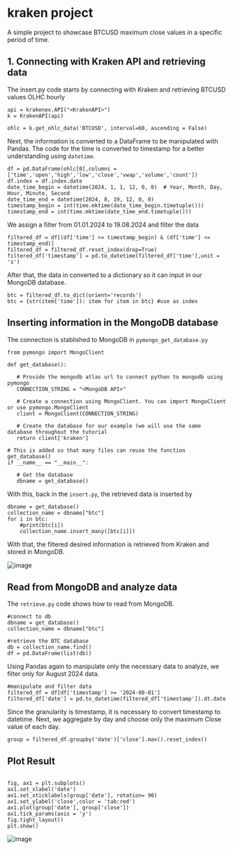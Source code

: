 # kraken project

A simple project to showcase BTCUSD maximum close values in a specific period of time.

## 1. Connecting with Kraken API and retrieving data

The insert.py code starts by connecting with Kraken and retrieving BTCUSD values OLHC hourly

```
api = krakenex.API("<KrakenAPI>")
k = KrakenAPI(api)

ohlc = k.get_ohlc_data('BTCUSD', interval=60, ascending = False)
```
Next, the information is converted to a DataFrame to be manipulated with Pandas.
The code for the time is converted to timestamp for a better understanding using ```datetime```.

```
df = pd.DataFrame(ohlc[0],columns = ['time','open','high','low','close','vwap','volume','count'])
df.index = df.index.date
date_time_begin = datetime(2024, 1, 1, 12, 0, 0)  # Year, Month, Day, Hour, Minute, Second
date_time_end = datetime(2024, 8, 19, 12, 0, 0)
timestamp_begin = int(time.mktime(date_time_begin.timetuple()))
timestamp_end = int(time.mktime(date_time_end.timetuple()))
```

We assign a filter from 01.01.2024 to 19.08.2024 and filter the data 
```
filtered_df = df[(df['time'] >= timestamp_begin) & (df['time'] <= timestamp_end)]
filtered_df = filtered_df.reset_index(drop=True)
filtered_df['timestamp'] = pd.to_datetime(filtered_df['time'],unit = 's')
```
After that, the data in converted to a dictionary so it can input in our MongoDB database.

```
btc = filtered_df.to_dict(orient='records')
btc = {str(item['time']): item for item in btc} #use as index
```

## Inserting information in the MongoDB database

The connection is stablished to MongoDB in ```pymongo_get_database.py```

```
from pymongo import MongoClient

def get_database():
 
   # Provide the mongodb atlas url to connect python to mongodb using pymongo
   CONNECTION_STRING = "<MongoDB API>"
 
   # Create a connection using MongoClient. You can import MongoClient or use pymongo.MongoClient
   client = MongoClient(CONNECTION_STRING)
 
   # Create the database for our example (we will use the same database throughout the tutorial
   return client['kraken']
  
# This is added so that many files can reuse the function get_database()
if __name__ == "__main__":   
  
   # Get the database
   dbname = get_database()

```

With this, back in the ```insert.py```, the retrieved data is inserted by
```
dbname = get_database()
collection_name = dbname["btc"]
for i in btc:
    #print(btc[i])
    collection_name.insert_many([btc[i]])
```

With that, the filtered desired information is retrieved from Kraken and stored in MongoDB.

![image](https://github.com/user-attachments/assets/0918999d-2072-47ca-bd73-edb032f4610c)


## Read from MongoDB and analyze data

The ```retrieve.py``` code shows how to read from MongoDB.
```
#connect to db
dbname = get_database()
collection_name = dbname["btc"]

#retrieve the BTC database
db = collection_name.find()
df = pd.DataFrame(list(db))
```

Using Pandas again to manipulate only the necessary data to analyze, we filter only for August 2024 data.
```
#manipulate and filter data
filtered_df = df[df['timestamp'] >= '2024-08-01'] 
filtered_df['date'] = pd.to_datetime(filtered_df['timestamp']).dt.date
```
Since the granularity is timestamp, it is necessary to convert timestamp to datetime. Next, we aggregate by day and choose only the maximum Close value of each day.
```
group = filtered_df.groupby('date')['close'].max().reset_index()
```

## Plot Result

```

fig, ax1 = plt.subplots()
ax1.set_xlabel('date')
ax1.set_xticklabels(group['date'], rotation= 90)
ax1.set_ylabel('close',color = 'tab:red')
ax1.plot(group['date'], group['close'])
ax1.tick_params(axis = 'y')
fig.tight_layout()
plt.show()

```

![image](https://github.com/user-attachments/assets/ff708fad-91e9-4aa0-a6c4-a82c5593af48)

